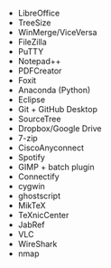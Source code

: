 * LibreOffice
* TreeSize
* WinMerge/ViceVersa
* FileZilla
* PuTTY
* Notepad++
* PDFCreator
* Foxit
* Anaconda (Python)
* Eclipse
* Git + GitHub Desktop
* SourceTree
* Dropbox/Google Drive
* 7-zip
* CiscoAnyconnect
* Spotify
* GIMP + batch plugin
* Connectify
* cygwin
* ghostscript
* MikTeX 
* TeXnicCenter
* JabRef
* VLC
* WireShark
* nmap
